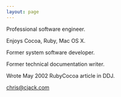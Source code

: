 ```yaml
---
layout: page
---
```




Professional software engineer.

Enjoys Cocoa, Ruby, Mac OS X.

Former system software developer.

Former technical documentation writer.

Wrote May 2002 RubyCocoa article in DDJ.

chris@cjack.com
